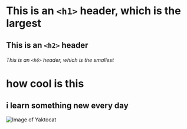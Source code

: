 # This is an `<h1>` header, which is the largest

## This is an `<h2>` header

###### This is an `<h6>` header, which is the smallest

# how cool is this

## i learn something new every day

![Image of Yaktocat](https://octodex.github.com/images/yaktocat.png)
